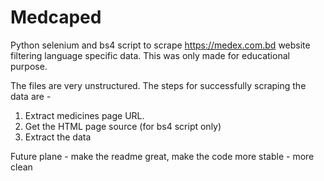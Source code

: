 # Medcaped

Python selenium and bs4 script to scrape https://medex.com.bd website filtering language specific data. This was only made for educational purpose.

The files are very unstructured. The steps for successfully scraping the data are -

1.  Extract medicines page URL.
2.  Get the HTML page source (for bs4 script only)
3.  Extract the data

Future plane - make the readme great, make the code more stable - more clean
